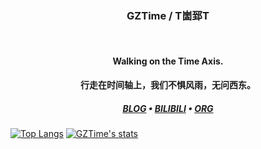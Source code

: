 <h3 align="center"> GZTime / T崮郅T</h3>

<br/>

<h4 align="center">Walking on the Time Axis.</h4>
<h4 align="center">行走在时间轴上，我们不惧风雨，无问西东。</h4>

<h5 align="center">
  <a href="https://blog.gztime.cc/">BLOG</a> •
  <a href="https://space.bilibili.com/14793124">BILIBILI</a> •
  <a href="https://github.com/manim-kindergarten">ORG</a>
</h5>

[![Top Langs](https://github-readme-stats.vercel.app/api/top-langs/?username=GZTimeWalker&hide=html&count_private=true)](https://github.com/GZTimeWalker)
[![GZTime's stats](https://github-readme-stats.vercel.app/api?username=GZTimeWalker&show_icons=true&count_private=true&line_height=27)](https://github.com/GZTimeWalker)

<!--
**GZTimeWalker/GZTimeWalker** is a ✨ _special_ ✨ repository because its `README.md` (this file) appears on your GitHub profile.

Here are some ideas to get you started:

- 🔭 I’m currently working on ...
- 🌱 I’m currently learning ...
- 👯 I’m looking to collaborate on ...
- 🤔 I’m looking for help with ...
- 💬 Ask me about ...
- 📫 How to reach me: ...
- 😄 Pronouns: ...
- ⚡ Fun fact: ...
-->
